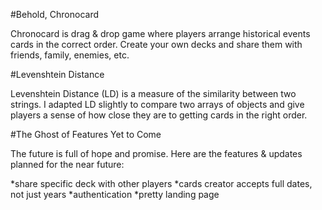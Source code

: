 #Behold, Chronocard

Chronocard is drag & drop game where players arrange historical events cards in the correct order. Create your own decks and share them with friends, family, enemies, etc.

#Levenshtein Distance

Levenshtein Distance (LD) is a measure of the similarity between two strings. I adapted LD slightly to compare two arrays of objects and give players a sense of how close they are to getting cards in the right order.

#The Ghost of Features Yet to Come

The future is full of hope and promise. Here are the features & updates planned for the near future:

*share specific deck with other players
*cards creator accepts full dates, not just years
*authentication
*pretty landing page
